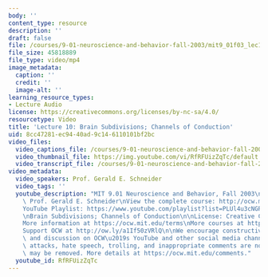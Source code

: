 ```yaml
---
body: ''
content_type: resource
description: ''
draft: false
file: /courses/9-01-neuroscience-and-behavior-fall-2003/mit9_01f03_lec10_360p_16_9.mp4
file_size: 45818889
file_type: video/mp4
image_metadata:
  caption: ''
  credit: ''
  image-alt: ''
learning_resource_types:
- Lecture Audio
license: https://creativecommons.org/licenses/by-nc-sa/4.0/
resourcetype: Video
title: 'Lecture 10: Brain Subdivisions; Channels of Conduction'
uid: 8cc47281-ec94-40ad-9c14-6110101bf2bc
video_files:
  video_captions_file: /courses/9-01-neuroscience-and-behavior-fall-2003/1kAt_rSiHetXWuFWXFhEQ_S15Pjg5CwZU_transcript.webvtt
  video_thumbnail_file: https://img.youtube.com/vi/RfRFUizZqTc/default.jpg
  video_transcript_file: /courses/9-01-neuroscience-and-behavior-fall-2003/1kAt_rSiHetXWuFWXFhEQ_S15Pjg5CwZU_transcript.pdf
video_metadata:
  video_speakers: Prof. Gerald E. Schneider
  video_tags: ''
  youtube_description: "MIT 9.01 Neuroscience and Behavior, Fall 2003\nInstructor:\
    \ Prof. Gerald E. Schneider\nView the complete course: http://ocw.mit.edu/courses/brain-and-cognitive-sciences/9-01-neuroscience-and-behavior-fall-2003\n\
    YouTube Playlist: https://www.youtube.com/playlist?list=PLUl4u3cNGP63U7FmbKD9KClb-94dyPJim\n\
    \nBrain Subdivisions; Channels of Conduction\n\nLicense: Creative Commons BY-NC-SA\n\
    More information at https://ocw.mit.edu/terms\nMore courses at https://ocw.mit.edu\n\
    Support OCW at http://ow.ly/a1If50zVRlQ\n\nWe encourage constructive comments\
    \ and discussion on OCW\u2019s YouTube and other social media channels. Personal\
    \ attacks, hate speech, trolling, and inappropriate comments are not allowed and\
    \ may be removed. More details at https://ocw.mit.edu/comments."
  youtube_id: RfRFUizZqTc
---
```

